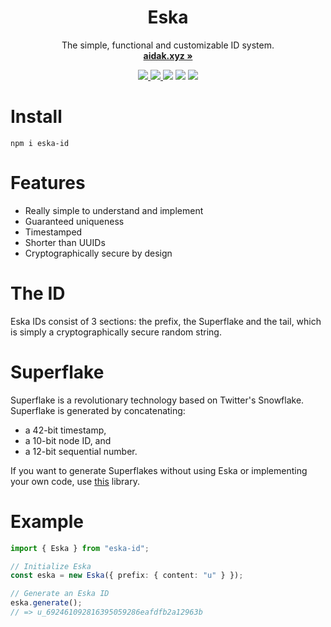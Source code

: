 <p align="center">
    <h1 align="center"><b>Eska</b></h1>
    <p align="center">
        The simple, functional and customizable ID system.
        <br />
        <a href="https://aidak.xyz"><strong>aidak.xyz »</strong></a>
    </p>
</p>

<p align="center">
    <a href="https://aidak.xyz">
        <img src="https://img.shields.io/badge/Aidak-Official%20Product-8877ff" />
    </a>
    <a href="https://twitter.com/willycastells">
        <img src="https://img.shields.io/badge/Twitter-00acee?logo=twitter&logoColor=white" />
    </a>
    <img src="https://img.shields.io/static/v1?label=License&message=Apache%202.0&color=000" />
    <img src="https://img.shields.io/static/v1?label=Stage&message=Stable&color=2BB4AB" />
    <a href="https://npmjs.com/package/eska-id">
      <img src="https://img.shields.io/npm/v/eska-id">
    </a>
    <br />
</p>

# Install

```
npm i eska-id
```

# Features

- Really simple to understand and implement
- Guaranteed uniqueness
- Timestamped
- Shorter than UUIDs
- Cryptographically secure by design

# The ID

Eska IDs consist of 3 sections: the prefix, the Superflake and the tail, which
is simply a cryptographically secure random string.

# Superflake

Superflake is a revolutionary technology based on Twitter's Snowflake.
Superflake is generated by concatenating:

- a 42-bit timestamp,
- a 10-bit node ID, and
- a 12-bit sequential number.

If you want to generate Superflakes without using Eska or implementing your own
code, use [this](https://github.com/helloaidak/superflake) library.

# Example

```ts
import { Eska } from "eska-id";

// Initialize Eska
const eska = new Eska({ prefix: { content: "u" } });

// Generate an Eska ID
eska.generate();
// => u_692461092816395059286eafdfb2a12963b
```
